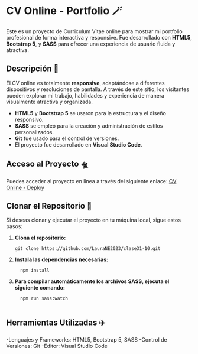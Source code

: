# CV Online - Portfolio 🪄

Este es un proyecto de Curriculum Vitae online para mostrar mi portfolio profesional de forma interactiva y responsive. Fue desarrollado con **HTML5**, **Bootstrap 5**, y **SASS** para ofrecer una experiencia de usuario fluida y atractiva.

## Descripción 🚀

El CV online es totalmente **responsive**, adaptándose a diferentes dispositivos y resoluciones de pantalla. A través de este sitio, los visitantes pueden explorar mi trabajo, habilidades y experiencia de manera visualmente atractiva y organizada.

- **HTML5** y **Bootstrap 5** se usaron para la estructura y el diseño responsivo.
- **SASS** se empleó para la creación y administración de estilos personalizados.
- **Git** fue usado para el control de versiones.
- El proyecto fue desarrollado en **Visual Studio Code**.

## Acceso al Proyecto 🛸

Puedes acceder al proyecto en línea a través del siguiente enlace: [CV Online - Deploy](https://laurane2023.github.io/clase31-10/)

## Clonar el Repositorio 🚙

Si deseas clonar y ejecutar el proyecto en tu máquina local, sigue estos pasos:

1. **Clona el repositorio:**

   ```terminal
   git clone https://github.com/LauraNE2023/clase31-10.git
2. **Instala las dependencias necesarias:**

   ```terminal
     npm install

3. **Para compilar automáticamente los archivos SASS, ejecuta el siguiente comando:**

   ```terminal
     npm run sass:watch


## Herramientas Utilizadas ✈️
-Lenguajes y Frameworks: HTML5, Bootstrap 5, SASS
-Control de Versiones: Git
-Editor: Visual Studio Code

   
